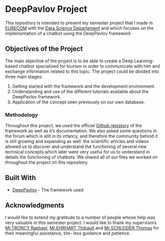 # DeepPavlov Project
This repository is intended to present my semester project that I made in [EURECOM](http://www.eurecom.fr/en) with the [Data Science Departement](http://www.eurecom.fr/ds/) and which focuses on the implementation of a chatbot using the DeepPavlov framework

## Objectives of the Project

The main objective of the project is to be able to create a Deep Learning-based chatbot
specialized for tourism in order to communicate with him and exchange information related
to this topic.
The project could be divided into three main stages:

1. Getting started with the framework and the development environment.
2. Understanding and use of the different tutorials available about the DeepPavlov framework.
3. Application of the concept seen previously on our own database.

### Methodology

Throughout this project, we used the official [Github repistory](https://github.com/deepmipt/DeepPavlov) of the framework as well as it’s documentation.
We also asked some questions in the forum which is still in its infancy, and therefore the
community behind it is still growing and expanding as well.
the scientific articles and videos allowed us to discover and understand the functioning of
several new technical concepts which later were very useful for us to understand in details
the functioning of chatbots.
We shared all of our files we worked on throughout the project on this repository.

## Built With

* [DeepPavlov](https://deeppavlov.ai/) - The framework used

## Acknowledgments

I would like to extend my gratitude to a number of people whose help was very valuable
in this semester project. I would like to thank my supervisors [Mr.TRONCY Raphael](http://www.eurecom.fr/~troncy/),
[Mr.EHRHART Thibault](http://www.eurecom.fr/fr/people/ehrhart-thibault) and [Mr.SCHLEIDER Thomas](http://www.eurecom.fr/fr/people/schleider-thomas) for their meaningful assistance, tire-
less guidance and patience.

